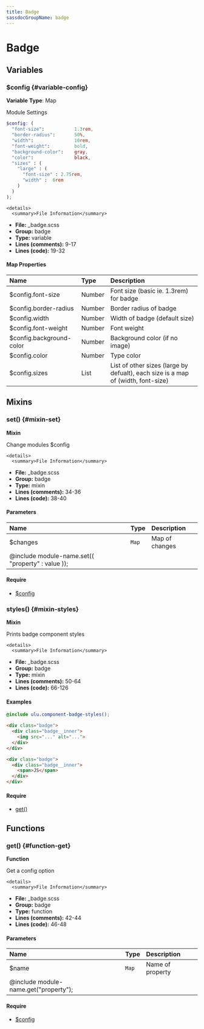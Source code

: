 ```yaml
---
title: Badge
sassdocGroupName: badge
---
```



# Badge





## Variables




<div class="sassdoc-item-header">

###  $config {#variable-config}

  <div class="sassdoc-item-header__labels">
    <span class="tag tag--primary"><strong>Variable</strong></span> <span class="tag"><strong>Type</strong>: Map</span>
  </div>

</div>

  

Module Settings
    
    

``` scss
$config: (
  "font-size":           1.3rem,
  "border-radius":       50%,
  "width":               10rem,
  "font-weight":         bold,
  "background-color":    gray,
  "color":               black,
  "sizes" : (
    "large" : (
      "font-size" : 2.75rem,
      "width" :  6rem
    )
  )
);
```
  

    <details>
      <summary>File Information</summary>
- **File:** _badge.scss
- **Group:** badge
- **Type:** variable
- **Lines (comments):** 9-17
- **Lines (code):** 19-32
    </details>
    

#### Map Properties


|Name|Type|Description|
|:--|:--|:--|
|$config.font-size|Number|Font size (basic ie. 1.3rem) for badge|
|$config.border-radius|Number|Border radius of badge|
|$config.width|Number|Width of badge (default size)|
|$config.font-weight|Number|Font weight|
|$config.background-color|Number|Background color (if no image)|
|$config.color|Number|Type color|
|$config.sizes|List|List of other sizes (large by defualt), each size is a map of (width, font-size)|

    
  

## Mixins




<div class="sassdoc-item-header">

###  set() {#mixin-set}

  <div class="sassdoc-item-header__labels">
    <span class="tag tag--primary"><strong>Mixin</strong></span>
  </div>

</div>

  

Change modules $config
    
    

    <details>
      <summary>File Information</summary>
- **File:** _badge.scss
- **Group:** badge
- **Type:** mixin
- **Lines (comments):** 34-36
- **Lines (code):** 38-40
    </details>
    

#### Parameters


|Name|Type|Description|
|:--|:--|:--|
|$changes|`Map`|Map of changes
  @include module-name.set(( "property" : value ));|

    

#### Require

- [$config](/sass/components/badge/#variable-config)
  


<div class="sassdoc-item-header">

###  styles() {#mixin-styles}

  <div class="sassdoc-item-header__labels">
    <span class="tag tag--primary"><strong>Mixin</strong></span>
  </div>

</div>

  

Prints badge component styles
    
    

    <details>
      <summary>File Information</summary>
- **File:** _badge.scss
- **Group:** badge
- **Type:** mixin
- **Lines (comments):** 50-64
- **Lines (code):** 66-126
    </details>
    

#### Examples

      


``` scss
@include ulu.component-badge-styles();
```
  

      

      


``` html
<div class="badge">
  <div class="badge__inner">
    <img src="..." alt="...">
  </div>
</div>

<div class="badge">
  <div class="badge__inner">
    <span>JS</span>
  </div>
</div>
```
  

      

#### Require

- [get()](/sass/components/badge/#function-get)
  
  

## Functions




<div class="sassdoc-item-header">

###  get() {#function-get}

  <div class="sassdoc-item-header__labels">
    <span class="tag tag--primary"><strong>Function</strong></span>
  </div>

</div>

  

Get a config option
    
    

    <details>
      <summary>File Information</summary>
- **File:** _badge.scss
- **Group:** badge
- **Type:** function
- **Lines (comments):** 42-44
- **Lines (code):** 46-48
    </details>
    

#### Parameters


|Name|Type|Description|
|:--|:--|:--|
|$name|`Map`|Name of property
  @include module-name.get("property");|

    

#### Require

- [$config](/sass/components/badge/#variable-config)
  
  
  